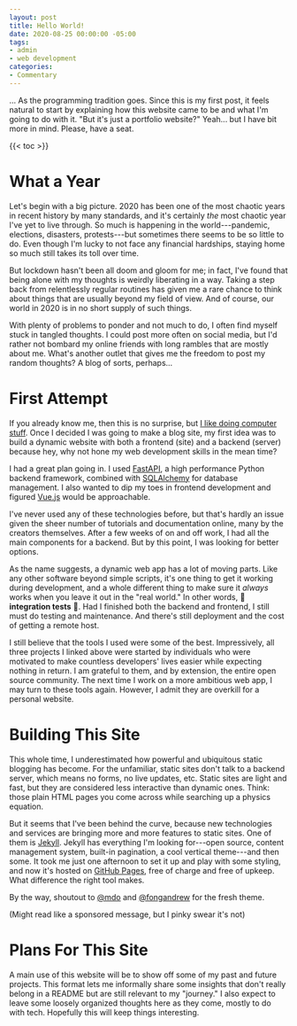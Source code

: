 ```yaml
---
layout: post
title: Hello World!
date: 2020-08-25 00:00:00 -05:00
tags:
- admin
- web development
categories:
- Commentary
---
```


... As the programming tradition goes. Since this is my first post, it feels natural to start by explaining how this website came to be and what I'm going to do with it. "But it's just a portfolio website?" Yeah... but I have bit more in mind. Please, have a seat.

<!--more-->

{{< toc >}}

# What a Year

Let's begin with a big picture. 2020 has been one of the most chaotic years in recent history by many standards, and it's certainly *the* most chaotic year I've yet to live through. So much is happening in the world---pandemic, elections, disasters, protests---but sometimes there seems to be so little to do. Even though I'm lucky to not face any financial hardships, staying home so much still takes its toll over time. 

But lockdown hasn't been all doom and gloom for me; in fact, I've found that being alone with my thoughts is weirdly liberating in a way. Taking a step back from relentlessly regular routines has given me a rare chance to think about things that are usually beyond my field of view. And of course, our world in 2020 is in no short supply of such things. 

With plenty of problems to ponder and not much to do, I often find myself stuck in tangled thoughts. I could post more often on social media, but I'd rather not bombard my online friends with long rambles that are mostly about me. What's another outlet that gives me the freedom to post my random thoughts? A blog of sorts, perhaps...

# First Attempt

If you already know me, then this is no surprise, but [I like doing computer stuff](https://i.imgur.com/Hfzf14T.gif). Once I decided I was going to make a blog site, my first idea was to build a dynamic website with both a frontend (site) and a backend (server) because hey, why not hone my web development skills in the mean time? 

I had a great plan going in. I used [FastAPI](https://fastapi.tiangolo.com/), a high performance Python backend framework, combined with [SQLAlchemy](https://www.sqlalchemy.org/) for database management. I also wanted to dip my toes in frontend development and figured [Vue.js](https://vuejs.org/) would be approachable. 

I've never used any of these technologies before, but that's hardly an issue given the sheer number of tutorials and documentation online, many by the creators themselves. After a few weeks of on and off work, I had all the main components for a backend. But by this point, I was looking for better options.

As the name suggests, a dynamic web app has a lot of moving parts. Like any other software beyond simple scripts, it's one thing to get it working during development, and a whole different thing to make sure it *always* works when you leave it out in the "real world." In other words, 👻 **integration tests** 👻. Had I finished both the backend and frontend, I still must do testing and maintenance. And there's still deployment and the cost of getting a remote host. 

I still believe that the tools I used were some of the best. Impressively, all three projects I linked above were started by individuals who were motivated to make countless developers' lives easier while expecting nothing in return. I am grateful to them, and by extension, the entire open source community. The next time I work on a more ambitious web app, I may turn to these tools again. However, I admit they are overkill for a personal website.

# Building This Site

This whole time, I underestimated how powerful and ubiquitous static blogging has become. For the unfamiliar, static sites don't talk to a backend server, which means no forms, no live updates, etc. Static sites are light and fast, but they are considered less interactive than dynamic ones. Think: those plain HTML pages you come across while searching up a physics equation.

But it seems that I've been behind the curve, because new technologies and services are bringing more and more features to static sites. One of them is [Jekyll](https://jekyllrb.com/). Jekyll has everything I'm looking for---open source, content management system, built-in pagination, a cool vertical theme---and then some. It took me just one afternoon to set it up and play with some styling, and now it's hosted on [GitHub Pages](https://pages.github.com/), free of charge and free of upkeep. What difference the right tool makes.

By the way, shoutout to [@mdo](https://github.com/poole/hyde) and [@fongandrew](https://github.com/fongandrew/hydeout) for the fresh theme. 

(Might read like a sponsored message, but I pinky swear it's not)

# Plans For This Site

A main use of this website will be to show off some of my past and future projects. This format lets me informally share some insights that don't really belong in a README but are still relevant to my "journey." I also expect to leave some loosely organized thoughts here as they come, mostly to do with tech. Hopefully this will keep things interesting.


